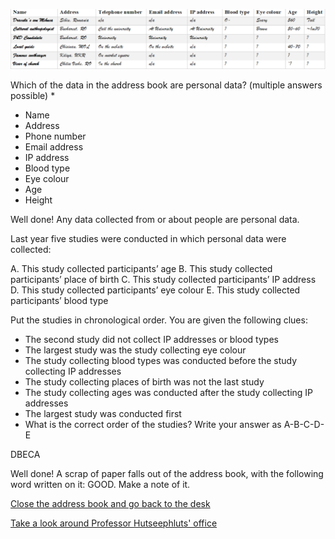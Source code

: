![](./address-book.png)

Which of the data in the address book are personal data? (multiple answers possible) *

-   Name
-   Address
-   Phone number
-   Email address
-   IP address
-   Blood type
-   Eye colour
-   Age
-   Height

Well done! Any data collected from or about people are personal data.

Last year five studies were conducted in which personal data were collected:

A.  This study collected participants’ age
B.  This study collected participants’ place of birth
C.  This study collected participants’ IP address
D.  This study collected participants’ eye colour
E.  This study collected participants’ blood type

Put the studies in chronological order. You are given the following clues:

-   The second study did not collect IP addresses or blood types
-   The largest study was the study collecting eye colour
-   The study collecting blood types was conducted before the study collecting IP addresses
-   The study collecting places of birth was not the last study
-   The study collecting ages was conducted after the study collecting IP addresses
-   The largest study was conducted first
-   What is the correct order of the studies? Write your answer as A-B-C-D-E

DBECA

Well done! A scrap of paper falls out of the address book, with the following word written on it: GOOD. Make a note of it.

[Close the address book and go back to the desk](/office/desk/)

[Take a look around Professor Hutseephluts' office](/office/)
